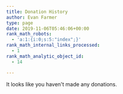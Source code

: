 ```yaml
---
title: Donation History
author: Evan Farmer
type: page
date: 2019-11-06T05:46:06+00:00
rank_math_robots:
  - 'a:1:{i:0;s:5:"index";}'
rank_math_internal_links_processed:
  - 1
rank_math_analytic_object_id:
  - 14

---
```

<div class="give_notices give_errors" id="give_error_success">
  <p class="give_notice give_success" data-dismissible="" data-dismiss-interval="5000" data-dismiss-type="">
    It looks like you haven't made any donations.
  </p>
</div>